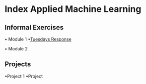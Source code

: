 # Index Applied Machine Learning

## Informal Exercises
• Module 1
    •[Tuesdays Response](tues1.md)
    

• Module 2

## Projects
•Project 1
•Project 
